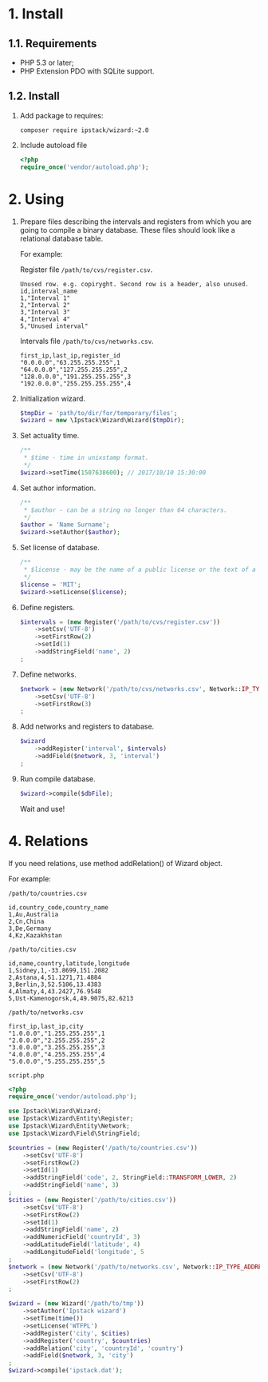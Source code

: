 # 1. Install

## 1.1. Requirements
* PHP 5.3 or later;
* PHP Extension PDO with SQLite support.

## 1.2. Install
1. Add package to requires:
    ```text
    composer require ipstack/wizard:~2.0
    ```
2. Include autoload file
    ```php
    <?php
    require_once('vendor/autoload.php');
    ```
# 2. Using

1. Prepare files describing the intervals and registers from which you are going to compile a binary database. These files should look like a relational database table.
    
    For example:
    
    Register file `/path/to/cvs/register.csv`.
    
    ```text
    Unused row. e.g. copiryght. Second row is a header, also unused.
    id,interval_name
    1,"Interval 1"
    2,"Interval 2"
    3,"Interval 3"
    4,"Interval 4"
    5,"Unused interval"
    ```
    
    Intervals file `/path/to/cvs/networks.csv`.
    
    ```text
    first_ip,last_ip,register_id
    "0.0.0.0","63.255.255.255",1
    "64.0.0.0","127.255.255.255",2
    "128.0.0.0","191.255.255.255",3
    "192.0.0.0","255.255.255.255",4
    ```
    
1. Initialization wizard.
    
    ```php
    $tmpDir = 'path/to/dir/for/temporary/files';
    $wizard = new \Ipstack\Wizard\Wizard($tmpDir);
    ```
    
1. Set actuality time.
    
    ```php
    /**
     * $time - time in unixstamp format.
     */
    $wizard->setTime(1507638600); // 2017/10/10 15:30:00
    ```

1. Set author information.
    
    ```php
    /**
     * $author - can be a string no longer than 64 characters.
     */
    $author = 'Name Surname';
    $wizard->setAuthor($author);
    ```

1. Set license of database.
    
    ```php
    /**
     * $license - may be the name of a public license or the text of a license. The length is unlimited.
     */
    $license = 'MIT';
    $wizard->setLicense($license);
    ```

1. Define registers.
    
    ```php
    $intervals = (new Register('/path/to/cvs/register.csv'))
        ->setCsv('UTF-8')
        ->setFirstRow(2)
        ->setId(1)
        ->addStringField('name', 2)
    ;
    ```

1. Define networks.

    ```php
    $network = (new Network('/path/to/cvs/networks.csv', Network::IP_TYPE_ADDRESS, 1, 2))
        ->setCsv('UTF-8')
        ->setFirstRow(3)
    ;
    ```

1. Add networks and registers to database.
    
    ```php
    $wizard
        ->addRegister('interval', $intervals)
        ->addField($network, 3, 'interval')
    ;
    ```

1. Run compile database.
    
    ```php
    $wizard->compile($dbFile);
    ```
    
    Wait and use!

# 4. Relations

If you need relations, use method addRelation() of Wizard object.

For example:

`/path/to/countries.csv`

```text
id,country_code,country_name
1,Au,Australia
2,Cn,China
3,De,Germany
4,Kz,Kazakhstan
```

`/path/to/cities.csv`

```text
id,name,country,latitude,longitude
1,Sidney,1,-33.8699,151.2082
2,Astana,4,51.1271,71.4884
3,Berlin,3,52.5106,13.4383
4,Almaty,4,43.2427,76.9548
5,Ust-Kamenogorsk,4,49.9075,82.6213
```

`/path/to/networks.csv`

```text
first_ip,last_ip,city
"1.0.0.0","1.255.255.255",1
"2.0.0.0","2.255.255.255",2
"3.0.0.0","3.255.255.255",3
"4.0.0.0","4.255.255.255",4
"5.0.0.0","5.255.255.255",5
```

`script.php`

```php
<?php
require_once('vendor/autoload.php');

use Ipstack\Wizard\Wizard;
use Ipstack\Wizard\Entity\Register;
use Ipstack\Wizard\Entity\Network;
use Ipstack\Wizard\Field\StringField;

$countries = (new Register('/path/to/countries.csv'))
    ->setCsv('UTF-8')
    ->setFirstRow(2)
    ->setId(1)
    ->addStringField('code', 2, StringField::TRANSFORM_LOWER, 2)
    ->addStringField('name', 3)
;
$cities = (new Register('/path/to/cities.csv'))
    ->setCsv('UTF-8')
    ->setFirstRow(2)
    ->setId(1)
    ->addStringField('name', 2)
    ->addNumericField('countryId', 3)
    ->addLatitudeField('latitude', 4)
    ->addLongitudeField('longitude', 5
;
$network = (new Network('/path/to/networks.csv', Network::IP_TYPE_ADDRESS, 1, 2))
    ->setCsv('UTF-8')
    ->setFirstRow(2)
;

$wizard = (new Wizard('/path/to/tmp'))
    ->setAuthor('Ipstack wizard')
    ->setTime(time())
    ->setLicense('WTFPL')
    ->addRegister('city', $cities)
    ->addRegister('country', $countries)
    ->addRelation('city', 'countryId', 'country')
    ->addField($network, 3, 'city')
;
$wizard->compile('ipstack.dat');
``` 
